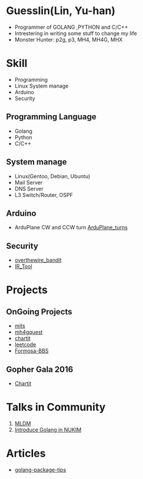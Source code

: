 Guesslin(Lin, Yu-han)
=====================

* Programmer of GOLANG ,PYTHON and C/C++
* Intrestering in writing some stuff to change my life
* Monster Hunter: p2g, p3, MH4, MH4G, MHX


Skill
=====

* Programming
* Linux System manage
* Arduino
* Security

Programming Language
--------------------

* Golang
* Python
* C/C++

System manage
-------------

* Linux(Gentoo, Debian, Ubuntu)
* Mail Server
* DNS Server
* L3 Switch/Router, OSPF

Arduino
-------

* ArduPlane CW and CCW turn [ArduPlane_turns][]

[ArduPlane_turns]: https://github.com/guesslin/ardupilot_turns

Security
--------

* [overthewire_bandit][]
* [IR_Tool][]

[overthewire_bandit]: https://github.com/guesslin/overthewire_bandit
[IR_Tool]: https://github.com/guesslin/IR_Tool


Projects
========

OnGoing Projects
----------------

* [mits][]
* [mh4gquest][]
* [chartit][mychartit]
* [leetcode][]
* [Formosa-BBS][]

[mits]: https://github.com/guesslin/mits/
[mh4gquest]: https://github.com/guesslin/mh4gquest/
[mychartit]: https://github.com/guesslin/chartit
[leetcode]: https://github.com/guesslin/leetcode
[Formosa-BBS]: https://github.com/guesslin/formosa

Gopher Gala 2016
----------------

* [Chartit][]

[Chartit]: https://github.com/gophergala2016/chartit


Talks in Community
==================

1. [MLDM][]
2. [Introduce Golang in NUKIM][IntroGo]

[MLDM]: http://go-talks.appspot.com/github.com/guesslin/talks/2015/mldm0720/mldm0720.slide#1
[IntroGo]: https://github.com/guesslin/talks/blob/master/2015/nukim0430/intro.slide


Articles
========

* [golang-package-tips][]

[golang-package-tips]: https://github.com/guesslin/package-tips
